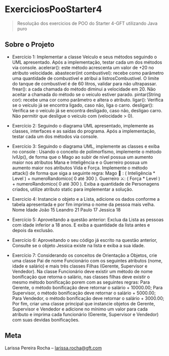 # ExerciciosPooStarter4

> Resolução dos exercicios de POO do Starter 4-GFT utilizando Java puro


## Sobre o Projeto
- Exercício 1: Implementar a classe Veiculo e seus métodos seguindo o UML apresentado. Após a implementação, testar cada um dos métodos via console. 
    acelerar(): este método acrescenta um valor de +20 no atributo velocidade.
    abastecer(int combustivel): recebe como parâmetro uma quantidade de combustível e atribui a listrosCombustivel. O limite do tanque de combustível é de 60 litros, validar para não ultrapassar.
    frear(): a cada chamada do método diminui a velocidade em 20. Não aceitar a chamada do método se o veiculo estiver parado.
    pintar(String cor): recebe uma cor como parâmetro e altera o atributo.
    ligar(): Verifica se o veículo já se encontra ligado, caso não, liga o carro.
    desligar(): Verifica se o veículo já se encontra desligado, caso não, desligao carro. Não permitir que desligue o veículo com (velocidade > 0.

- Exercício 2: Seguindo o diagrama UML apresentado, implemente as classes, interfaces e as saídas do programa. Após a implementação, testar cada um dos métodos via console.

- Exercício 3: Seguindo o diagrama UML, implemente as classes e exiba no console :
    Usando o conceito de polimorfismo, implemente o método lvlUp(), de forma que o Mago ao subir de nível possua um aumento maior nos atributos Mana e Inteligência e o Guerreiro possua um aumento maior nos
    atributos Vida e Força.
    Implemente o método attack() de forma que siga a seguinte regra: Mago 🧹 : ( Inteligência * Level ) + numeroRandomico( 0 até 300 ). Guerreiro ⚔: ( Força * Level ) + numeroRandomico( 0 até 300 ).
    Exiba a quantidade de Personagens criados, utilize atributo static para implementar a solução.

- Exercicio 4: Instancie o objeto e a Lista<Pessoa>, adicione os dados conforme a tabela apresentada e por fim imprima o nome da pessoa mais velha.
    Nome    Idade
    João    15
    Leandro 21
    Paulo   17
    Jessica 18

- Exercício 5: Aproveitando a questão anterior: Exclua da Lista as pessoas com idade inferior a 18 anos. E exiba a quantidade da lista antes e depois da exclusão.

- Exercício 6: Aproveitando o seu código já escrito na questão anterior, Consulte se o objeto Jessica existe na lista e exiba a sua idade.

- Exercício 7: Considerando os conceitos de Orientação a Objetos, crie uma classe Pai de nome Funcionário com os seguintes atributos (nome, idade e salário) e mais três classes Filhas Gerente, Supervisor e Vendedor). Na classe Funcionário deve existir um método de nome bonificação que retorna o salário, nas classes filhas deve existir o mesmo método bonificação porem com as seguintes regras: 
    Para Gerente, o método bonificação deve retornar o salário + 10000.00;
    Para Supervisor, o método bonificação deve retornar o salário + 5000.00;
    Para Vendedor, o método bonificação deve retornar o salário + 3000.00;
Por fim, criar uma classe principal que instancie objetos de Gerente, Supervisor e Vendedor e adicione no mínimo um valor para cada atributo e imprima cada funcionário (Gerente, Supervisor e Vendedor) com suas devidas bonificações.


## Meta

Larissa Pereira Rocha – larissa.rocha@gft.com


